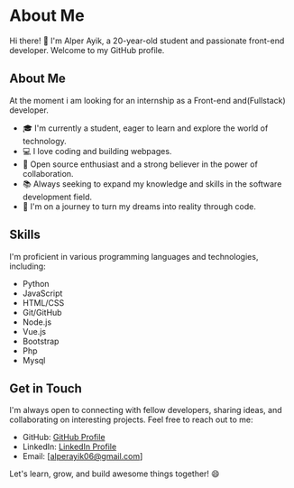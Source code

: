 # About Me

Hi there! 👋 I'm Alper Ayik, a 20-year-old student and passionate front-end developer. Welcome to my GitHub profile.

## About Me
At the moment i am looking for an internship as a Front-end and(Fullstack) developer. 

- 🎓 I'm currently a student, eager to learn and explore the world of technology.
- 💻 I love coding and building webpages.
- 🌟 Open source enthusiast and a strong believer in the power of collaboration.
- 📚 Always seeking to expand my knowledge and skills in the software development field.
- 🚀 I'm on a journey to turn my dreams into reality through code.

## Skills

I'm proficient in various programming languages and technologies, including:

- Python
- JavaScript
- HTML/CSS
- Git/GitHub
- Node.js
- Vue.js
- Bootstrap
- Php
- Mysql

## Get in Touch

I'm always open to connecting with fellow developers, sharing ideas, and collaborating on interesting projects. Feel free to reach out to me:

- GitHub: [GitHub Profile](https://github.com/AlperAyik)
- LinkedIn: [LinkedIn Profile](https://www.linkedin.com/in/alper-ayik-5b8812209/)
- Email: [alperayik06@gmail.com]

Let's learn, grow, and build awesome things together! 😄
